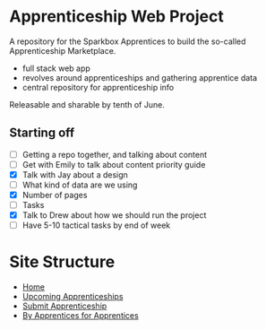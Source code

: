 # Apprenticeship Web Project
A repository for the Sparkbox Apprentices to build the so-called Apprenticeship Marketplace.

* full stack web app
* revolves around apprenticeships and gathering apprentice data
* central repository for apprenticeship info

Releasable and sharable by tenth of June.

## Starting off
- [ ] Getting a repo together, and talking about content
- [ ] Get with Emily to talk about content priority guide
- [x] Talk with Jay about a design
- [ ] What kind of data are we using
- [x] Number of pages
- [ ] Tasks
- [x] Talk to Drew about how we should run the project
- [ ] Have 5-10 tactical tasks by end of week

# Site Structure
* [Home](content/01-home.md)
* [Upcoming Apprenticeships](content/02-upcoming-apprenticeships.md)
* [Submit Apprenticeship](content/03-submit-apprenticeship.md)
* [By Apprentices for Apprentices](content/04-by-apprentices-for-apprentices.md)